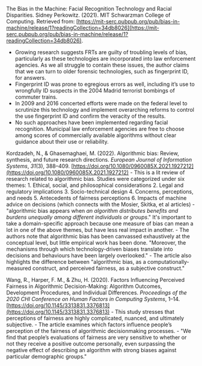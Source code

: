 The Bias in the Machine: Facial Recognition Technology and Racial Disparities. Sidney Perkowitz. (2021). MIT Schwarzman College of Computing. Retrieved from: [https://mit-serc.pubpub.org/pub/bias-in-machine/release/1?readingCollection=34db8026](https://mit-serc.pubpub.org/pub/bias-in-machine/release/1?readingCollection=34db8026).
- Growing research suggests FRTs are guilty of troubling levels of bias, particularly as these technologies are incorporated into law enforcement agencies. As we all struggle to contain these issues, the author claims that we can turn to older forensic technologies, such as fingerprint ID, for answers. 
- Fingerprint ID was prone to egregious errors as well, including it’s use to wrongfully ID suspects in the 2004 Madrid terrorist bombings of commuter trains.
- In 2009 and 2016 concerted efforts were made on the federal level to scrutinize this technology and implement overarching reforms to control the use fingerprint ID and confirm the veracity of the results.
- No such approaches have been implemented regarding facial recognition. Municipal law enforcement agencies are free to choose among scores of commercially available algorithms without clear guidance about their use or reliability.

Kordzadeh, N., & Ghasemaghaei, M. (2022). Algorithmic bias: Review, synthesis, and future research directions. _European Journal of Information Systems_, _31_(3), 388–409. [https://doi.org/10.1080/0960085X.2021.1927212](https://doi.org/10.1080/0960085X.2021.1927212)
	 - This is a lit review of research related to algorithmic bias. Studies were categorized under six themes:
		 1. Ethical, social, and philosophical considerations
		 2. Legal and regulatory implications
		 3. Socio-technical design
		 4. Concerns, perceptions, and needs
		 5. Antecedents of fairness perceptions
		 6. Impacts of machine advice on decisions (which connects with the Mosier, Skitka, et al articles)
	 - "algorithmic bias appears when _an algorithm distributes benefits and burdens unequally among different individuals or groups_." It's important to take a domain-specific approach because one measure of bias can mean a lot in one of the above themes, but have less real impact in another. 
	 - The authors note that algorithmic bias has been canvassed exhaustively at the conceptual level, but little empirical work has been done. "Moreover, the mechanisms through which technology-driven biases translate into decisions and behaviours have been largely overlooked."
	  - The article also highlights the difference between "algorithmic bias, as a computationally-measured construct, and perceived fairness, as a subjective construct."
   
   Wang, R., Harper, F. M., & Zhu, H. (2020). Factors Influencing Perceived Fairness in Algorithmic Decision-Making: Algorithm Outcomes, Development Procedures, and Individual Differences. _Proceedings of the 2020 CHI Conference on Human Factors in Computing Systems_, 1–14. [https://doi.org/10.1145/3313831.3376813](https://doi.org/10.1145/3313831.3376813)
	   - This study stresses that perceptions of fairness are highly complicated, nuanced, and ultimately subjective.
	   - The article examines which factors influence people’s perception of the fairness of algorithmic decisionmaking processes.
	   - "We find that people’s evaluations of fairness are very sensitive to whether or not they receive a positive outcome personally, even surpassing the negative effect of describing an algorithm with strong biases against particular demographic groups."
